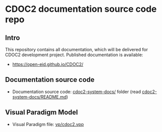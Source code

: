 # CDOC2 documentation source code repo

## Intro

This repository contains all documentation, which will be delivered for CDOC2 development project. Published documentation is available:

* <https://open-eid.github.io/CDOC2/>

## Documentation source code

* Documentation source code: [cdoc2-system-docs/](cdoc2-system-docs/) folder (read [cdoc2-system-docs/README.md](cdoc2-system-docs/README.md))

## Visual Paradigm Model

* Visual Paradigm file: [vp/cdoc2.vpp](vp/cdoc2.vpp)
